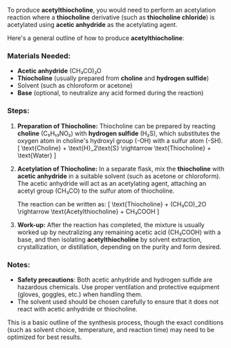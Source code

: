 To produce **acetylthiocholine**, you would need to perform an acetylation reaction where a **thiocholine** derivative (such as **thiocholine chloride**) is acetylated using **acetic anhydride** as the acetylating agent.

Here's a general outline of how to produce **acetylthiocholine**:

### Materials Needed:
- **Acetic anhydride** (CH₃CO)₂O
- **Thiocholine** (usually prepared from **choline** and **hydrogen sulfide**)
- Solvent (such as chloroform or acetone)
- **Base** (optional, to neutralize any acid formed during the reaction)

### Steps:
1. **Preparation of Thiocholine:**
   Thiocholine can be prepared by reacting **choline** (C₅H₁₃NO₂) with **hydrogen sulfide** (H₂S), which substitutes the oxygen atom in choline's hydroxyl group (-OH) with a sulfur atom (-SH).
   \[
   \text{Choline} + \text{H}_2\text{S} \rightarrow \text{Thiocholine} + \text{Water}
   \]
   
2. **Acetylation of Thiocholine:**
   In a separate flask, mix the **thiocholine** with **acetic anhydride** in a suitable solvent (such as acetone or chloroform). The acetic anhydride will act as an acetylating agent, attaching an acetyl group (CH₃CO) to the sulfur atom of thiocholine.
   
   The reaction can be written as:
   \[
   \text{Thiocholine} + (CH₃CO)_2O \rightarrow \text{Acetylthiocholine} + CH₃COOH
   \]

3. **Work-up:**
   After the reaction has completed, the mixture is usually worked up by neutralizing any remaining acetic acid (CH₃COOH) with a base, and then isolating **acetylthiocholine** by solvent extraction, crystallization, or distillation, depending on the purity and form desired.

### Notes:
- **Safety precautions**: Both acetic anhydride and hydrogen sulfide are hazardous chemicals. Use proper ventilation and protective equipment (gloves, goggles, etc.) when handling them.
- The solvent used should be chosen carefully to ensure that it does not react with acetic anhydride or thiocholine.
  
This is a basic outline of the synthesis process, though the exact conditions (such as solvent choice, temperature, and reaction time) may need to be optimized for best results.
